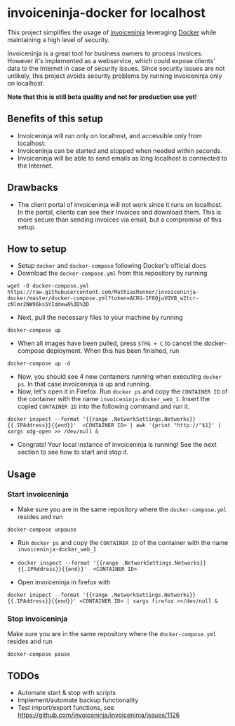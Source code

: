 # invoiceninja-docker for localhost
This project simplifies the usage of [invoiceninja](https://github.com/invoiceninja/invoiceninja) leveraging [Docker](http://docker.com/) while maintaining a high level of security. 

Invoiceninja is a great tool for business owners to process invoices. However it's implemented as a webservice, which could expose clients' data to the Internet in case of security issues. Since security issues are not unlikely, this project avoids security problems by running invoiceninja only on localhost.

**Note that this is still beta quality and not for production use yet!**

Benefits of this setup
-----------
- Invoiceninja will run only on localhost, and accessible only from localhost.
- Invoiceninja can be started and stopped when needed within seconds.
- Invoiceninja will be able to send emails as long localhost is connected to the Internet.


Drawbacks
------------
- The client portal of invoiceninja will not work since it runs on localhost. In the portal, clients can see their invoices and download them. This is more secure than sending invoices via email, but a compromise of this setup.


How to setup
---------------
- Setup `docker` and `docker-compose` following Docker's official docs
- Download the `docker-compose.yml` from this repository by running
```
wget -O docker-compose.yml https://raw.githubusercontent.com/MathiasRenner/invoiceninja-docker/master/docker-compose.yml?token=ACRG-IF8QjuVQVB_w2tcr-cNlmr2NW96ks5YIddewA%3D%3D
```
- Next, pull the necessary files to your machine by running
```
docker-compose up
```
- When all images have been pulled, press `STRG + C` to cancel the docker-compose deployment. When this has been finished, run
```
docker-compose up -d
```
- Now, you should see 4 new containers running when executing `docker ps`. In that case invoiceninja is up and running.
- Now, let's open it in Firefox. Run `docker ps` and copy the `CONTAINER ID` of the container with the name `invoiceninja-docker_web_1`. Insert the copied `CONTAINER ID` into the following command and run it.
```
docker inspect --format '{{range .NetworkSettings.Networks}}{{.IPAddress}}{{end}}'  <CONTAINER ID> | awk '{print "http://"$1}' | xargs xdg-open >> /dev/null &
```
- Congrats! Your local instance of invoiceninja is running! See the next section to see how to start and stop it.

Usage
--------------

### Start invoiceninja
- Make sure you are in the same repository where the `docker-compose.yml` resides and run

```
docker-compose unpause
```
- Run `docker ps` and copy the `CONTAINER ID` of the container with the name `invoiceninja-docker_web_1`
- `docker inspect --format '{{range .NetworkSettings.Networks}}{{.IPAddress}}{{end}}'  <CONTAINER ID>`

- Open invoiceninja in firefox with
```
docker inspect --format '{{range .NetworkSettings.Networks}}{{.IPAddress}}{{end}}' <CONTAINER ID> | xargs firefox >>/dev/null &
```

### Stop invoiceninja
Make sure you are in the same repository where the `docker-compose.yml` resides and run
```
docker-compose pause
```

TODOs
------------
- Automate start & stop with scripts
- Implement/automate backup functionality
- Test import/export functions, see https://github.com/invoiceninja/invoiceninja/issues/1126
